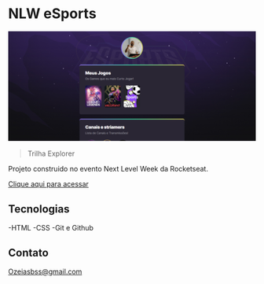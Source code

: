 # NLW eSports 

![preview](./.github/preview.png.png)

> Trilha Explorer

Projeto construido no evento Next Level Week da Rocketseat.

[Clique aqui para acessar](https://ozeiassantos.github.io/nlw-sport)


## Tecnologias

-HTML
-CSS
-Git e Github

##  Contato

Ozeiasbss@gmail.com